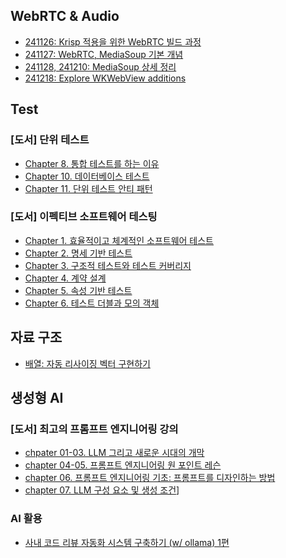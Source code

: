 ## WebRTC & Audio

- [241126: Krisp 적용을 위한 WebRTC 빌드 과정](WebRTC%20%26%20Audio/241126.md)  
- [241127: WebRTC, MediaSoup 기본 개념](WebRTC%20%26%20Audio/241127.md)  
- [241128, 241210: MediaSoup 상세 정리](WebRTC%20%26%20Audio/241128.md)  
- [241218: Explore WKWebView additions](WebRTC%20%26%20Audio/241218.md)

## Test

### [도서] 단위 테스트

- [Chapter 8. 통합 테스트를 하는 이유](Unit%20Test/chapter-8.md)  
- [Chapter 10. 데이터베이스 테스트](Unit%20Test/chapter-10.md)  
- [Chapter 11. 단위 테스트 안티 패턴](Unit%20Test/chapter-11.md)

### [도서] 이펙티브 소프트웨어 테스팅

- [Chapter 1. 효율적이고 체계적인 소프트웨어 테스트](effect%20software%20testing/250124.md)  
- [Chapter 2. 명세 기반 테스트]((effect%20software%20testing/250208.md))  
- [Chapter 3. 구조적 테스트와 테스트 커버리지](effect%20software%20testing/250220.md)  
- [Chapter 4. 계약 설계](effect%20software%20testing/250227.md)
- [Chapter 5. 속성 기반 테스트](effect%20software%20testing/250307.md)
- [Chapter 6. 테스트 더블과 모의 객체](effect%20software%20testing/250319.md)

## 자료 구조

- [배열: 자동 리사이징 벡터 구현하기](algorithm/vector.md)

## 생성형 AI

### [도서] 최고의 프롬프트 엔지니어링 강의

- [chpater 01-03. LLM 그리고 새로운 시대의 개막](AI/%5B도서%5D%20최고의%20프롬프트%20엔지니어링%20강의/chapter_01_03.md)
- [chapter 04-05. 프롬프트 엔지니어링 원 포인트 레슨](AI/%5B도서%5D%20최고의%20프롬프트%20엔지니어링%20강의/chapter_04_05.md)  
- [chapter 06. 프롬프트 엔지니어링 기초: 프롬프트를 디자인하는 방법](AI/%5B도서%5D%20최고의%20프롬프트%20엔지니어링%20강의/chapter_06.md)  
- [chapter 07. LLM 구성 요소 및 생성 조건](AI/%5B도서%5D%20최고의%20프롬프트%20엔지니어링%20강의/chapter_07.md)]

### AI 활용

- [사내 코드 리뷰 자동화 시스템 구축하기 (w/ ollama) 1편](AI/%5B블로깅%5D%20코드%20리뷰%20시스템%20구축하기/ollama_review_bot_1.md)